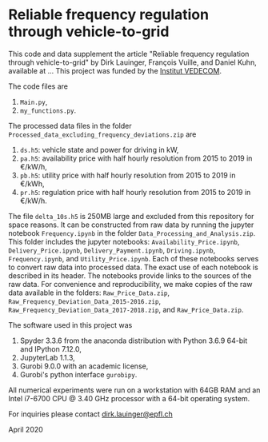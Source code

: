 # Reliable frequency regulation through vehicle-to-grid

This code and data supplement the article "Reliable frequency regulation through vehicle-to-grid" by Dirk Lauinger, François Vuille, and Daniel Kuhn, available at ... This project was funded by the [Institut VEDECOM](http://www.vedecom.fr/).

The code files are
1. `Main.py`,
2. `my_functions.py`.

The processed data files in the folder `Processed_data_excluding_frequency_deviations.zip` are
1. `ds.h5`: vehicle state and power for driving in kW,
2. `pa.h5`: availability price with half hourly resolution from 2015 to 2019 in €/kW/h,
3. `pb.h5`: utility price with half hourly resolution from 2015 to 2019 in €/kWh,
4. `pr.h5`: regulation price with half hourly resolution from 2015 to 2019 in €/kW/h.

The file `delta_10s.h5` is 250MB large and excluded from this repository for space reasons. It can be constructed from raw data by running the jupyter notebook `Frequency.ipynb` in the folder `Data_Processing_and_Analysis.zip`. This folder includes the jupyter notebooks: `Availability_Price.ipynb`, `Delivery_Price.ipynb`, `Delivery_Payment.ipynb`, `Driving.ipynb`, `Frequency.ipynb`, and `Utility_Price.ipynb`. Each of these notebooks serves to convert raw data into processed data. The exact use of each notebook is described in its header. The notebooks provide links to the sources of the raw data. For convenience and reproducibility, we make copies of the raw data available in the folders: `Raw_Price_Data.zip`, `Raw_Frequency_Deviation_Data_2015-2016.zip`, `Raw_Frequency_Deviation_Data_2017-2018.zip`, and `Raw_Price_Data.zip`.

The software used in this project was
1. Spyder 3.3.6 from the anaconda distribution with Python 3.6.9 64-bit and IPython 7.12.0,
2. JupyterLab 1.1.3,
3. Gurobi 9.0.0 with an academic license,
4. Gurobi's python interface `gurobipy`.

All numerical experiments were run on a workstation with 64GB RAM and an Intel i7-6700 CPU @ 3.40 GHz processor with a 64-bit operating system.

For inquiries please contact dirk.lauinger@epfl.ch

April 2020
